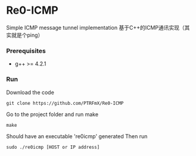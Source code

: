 # Re0-ICMP
Simple ICMP message tunnel implementation
基于C++的ICMP通讯实现（其实就是个ping）
### Prerequisites
- g++ >= 4.2.1

### Run
Download the code
```
git clone https://github.com/PTRFmX/Re0-ICMP
```
Go to the project folder and run make
```
make
```
Should have an executable 're0icmp' generated
Then run
```
sudo ./re0icmp [HOST or IP address]
```